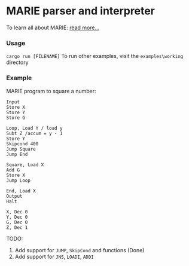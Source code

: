 # MARIE parser and interpreter

To learn all about MARIE: <a href="http://www.cs.uni.edu/~fienup/cs041s11/lectures/Supplement_MARE_AL.pdf"> read more... </a>

### Usage

`cargo run [FILENAME]`
To run other examples, visit the `examples\working` directory

### Example 

MARIE program to square a number:

```
Input
Store X
Store Y
Store G

Loop, Load Y / load y
Subt Z /accum = y - 1
Store Y
Skipcond 400
Jump Square
Jump End

Square, Load X
Add G
Store X
Jump Loop

End, Load X
Output
Halt

X, Dec 0
Y, Dec 0
G, Dec 0
Z, Dec 1
```



TODO:

1. Add support for `JUMP`, `SkipCond` and functions (Done)
2. Add support for `JNS`, `LOADI`, `ADDI`

